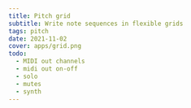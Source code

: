 ```yaml
---
title: Pitch grid
subtitle: Write note sequences in flexible grids
tags: pitch
date: 2021-11-02
cover: apps/grid.png
todo:
  - MIDI out channels
  - midi out on-off
  - solo
  - mutes
  - synth
---
```


<client-only >
  <pitch-grids />
</client-only>